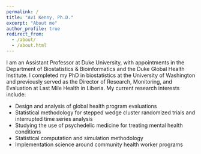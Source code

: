 ```yaml
---
permalink: /
title: "Avi Kenny, Ph.D."
excerpt: "About me"
author_profile: true
redirect_from: 
  - /about/
  - /about.html
---
```


I am an Assistant Professor at Duke University, with appointments in the Department of Biostatistics & Bioinformatics and the Duke Global Health Institute. I completed my PhD in biostatistics at the University of Washington and previously served as the Director of Research, Monitoring, and Evaluation at Last Mile Health in Liberia. My current research interests include:

* Design and analysis of global health program evaluations
* Statistical methodology for stepped wedge cluster randomized trials and interrupted time series analysis
* Studying the use of psychedelic medicine for treating mental health conditions
* Statistical computation and simulation methodology
* Implementation science around community health worker programs
